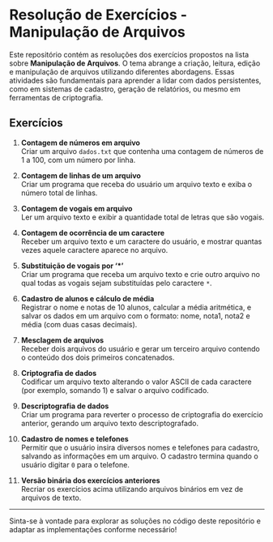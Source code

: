# Resolução de Exercícios - Manipulação de Arquivos

Este repositório contém as resoluções dos exercícios propostos na lista sobre **Manipulação de Arquivos**. O tema abrange a criação, leitura, edição e manipulação de arquivos utilizando diferentes abordagens. Essas atividades são fundamentais para aprender a lidar com dados persistentes, como em sistemas de cadastro, geração de relatórios, ou mesmo em ferramentas de criptografia.

## Exercícios

1. **Contagem de números em arquivo**  
   Criar um arquivo `dados.txt` que contenha uma contagem de números de 1 a 100, com um número por linha.

2. **Contagem de linhas de um arquivo**  
   Criar um programa que receba do usuário um arquivo texto e exiba o número total de linhas.

3. **Contagem de vogais em arquivo**  
   Ler um arquivo texto e exibir a quantidade total de letras que são vogais.

4. **Contagem de ocorrência de um caractere**  
   Receber um arquivo texto e um caractere do usuário, e mostrar quantas vezes aquele caractere aparece no arquivo.

5. **Substituição de vogais por ‘*’**  
   Criar um programa que receba um arquivo texto e crie outro arquivo no qual todas as vogais sejam substituídas pelo caractere `*`.

6. **Cadastro de alunos e cálculo de média**  
   Registrar o nome e notas de 10 alunos, calcular a média aritmética, e salvar os dados em um arquivo com o formato: nome, nota1, nota2 e média (com duas casas decimais).

7. **Mesclagem de arquivos**  
   Receber dois arquivos do usuário e gerar um terceiro arquivo contendo o conteúdo dos dois primeiros concatenados.

8. **Criptografia de dados**  
   Codificar um arquivo texto alterando o valor ASCII de cada caractere (por exemplo, somando 1) e salvar o arquivo codificado.

9. **Descriptografia de dados**  
   Criar um programa para reverter o processo de criptografia do exercício anterior, gerando um arquivo texto descriptografado.

10. **Cadastro de nomes e telefones**  
    Permitir que o usuário insira diversos nomes e telefones para cadastro, salvando as informações em um arquivo. O cadastro termina quando o usuário digitar `0` para o telefone.

11. **Versão binária dos exercícios anteriores**  
    Recriar os exercícios acima utilizando arquivos binários em vez de arquivos de texto.

---

Sinta-se à vontade para explorar as soluções no código deste repositório e adaptar as implementações conforme necessário!
